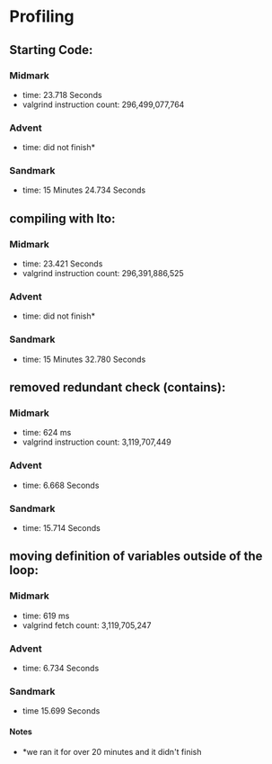 # Profiling

## Starting Code:

### Midmark
- time: 23.718 Seconds
- valgrind instruction count: 296,499,077,764

### Advent
- time: did not finish*

### Sandmark
- time: 15 Minutes 24.734 Seconds

## compiling with lto:

### Midmark
- time: 23.421 Seconds
- valgrind instruction count: 296,391,886,525

### Advent
- time: did not finish*

### Sandmark
- time: 15 Minutes 32.780 Seconds

## removed redundant check (contains):

### Midmark
- time: 624 ms
- valgrind instruction count: 3,119,707,449

### Advent
- time: 6.668 Seconds

### Sandmark
- time: 15.714 Seconds

## moving definition of variables outside of the loop:

### Midmark
- time: 619 ms
- valgrind fetch count: 3,119,705,247

### Advent
- time: 6.734 Seconds

### Sandmark
- time 15.699 Seconds

#### Notes
- *we ran it for over 20 minutes and it didn't finish